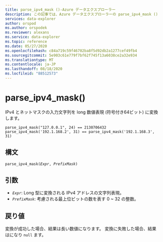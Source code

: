 ```yaml
---
title: parse_ipv4_mask ()-Azure データエクスプローラー
description: この記事では、Azure データエクスプローラーの parse_ipv4_mask () 関数について説明します。
services: data-explorer
author: orspod
ms.author: orspodek
ms.reviewer: alexans
ms.service: data-explorer
ms.topic: reference
ms.date: 05/27/2020
ms.openlocfilehash: c84a719c59f46702ba8f5d92db2a1277cef49fb4
ms.sourcegitcommit: 5e903c61e779f7bf62f745f13a6038ce2a32e934
ms.translationtype: MT
ms.contentlocale: ja-JP
ms.lasthandoff: 08/18/2020
ms.locfileid: "88512573"
---
```

# <a name="parse_ipv4_mask"></a>parse_ipv4_mask()

IPv4 とネットマスクの入力文字列を long 数値表現 (符号付き64ビット) に変換します。

```kusto
parse_ipv4_mask("127.0.0.1", 24) == 2130706432
parse_ipv4_mask('192.1.168.2', 31) == parse_ipv4_mask('192.1.168.3', 31)
```

## <a name="syntax"></a>構文

`parse_ipv4_mask(`*`Expr`*`, `*`PrefixMask`*`)`

## <a name="arguments"></a>引数

* *`Expr`*: Long 型に変換される IPv4 アドレスの文字列表現。 
* *`PrefixMask`*: 考慮される最上位ビットの数を表す 0 ~ 32 の整数。

## <a name="returns"></a>戻り値

変換が成功した場合、結果は長い数値になります。
変換に失敗した場合、結果はになり `null` ます。
